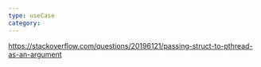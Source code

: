 ```yaml
---
type: useCase
category: 
---
```




https://stackoverflow.com/questions/20196121/passing-struct-to-pthread-as-an-argument